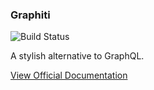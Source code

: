 ### Graphiti

![Build Status](https://travis-ci.org/graphiti-api/graphiti.svg?branch=master)

A stylish alternative to GraphQL.

[View Official Documentation](https://graphiti-api.github.io/graphiti/guides)
